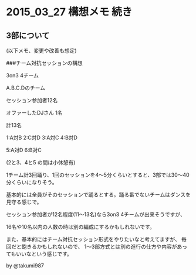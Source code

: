 # 2015_03_27 構想メモ 続き

## 3部について

(以下メモ、変更や改善も想定)

###チーム対抗セッションの構想

3on3 4チーム

A.B.C.Dのチーム

セッション参加者12名

オファーしたDJさん 1名

計13名

1:A対B  2:C対D  3:A対C  4:B対D

5:A対D  6:B対C

(2と3、4と5 の間は小休憩有)

1チーム計3回踊り、1回のセッションを4〜5分くらいとすると、3部では30〜40分くらいになりそう。

基本的には全員がそのセッションで踊るとする。踊る番でないチームはダンスを見守る感じで。

セッション参加者が12名程度(11〜13名)なら3on3 4チームが出来そうですが、

16名や10名以内の人数の時は別の編成にするかもしれないです。

また、基本的にはチーム対抗セッション形式をやりたいなと考えてますが、
毎回だと飽きるかもしれないので、
1〜3部方式とは別の進行の仕方や内容があってもいいなという感じです。

by @takumi987
